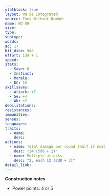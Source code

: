 ```yaml
---
statblock: true
layout: WN 5e Integrated
source: Foes Without Number
name: HD 09
size: 
type: 
subtype: 
words: 
ac: 17
hit_dice: 9d8
effort: 1d4 + 1
speed: 
stats:
  - Save: 8
  - Instinct: 
  - Morale:
  - DC: 15
skillsaves:
  - Attack: +7
  - 5e: +4
  - WN: +2
debilitations: 
resistances:
immunities:
senses:
languages: 
traits:
  - name: 
    desc: 
actions:
  - name: Total damage per round (half if AoE)
    desc: "24 (5d8 + 2)"
  - name: Multiple attacks
    desc: "2, each 12 (2d8 + 3)"
detail_link: 
---
```


**Construction notes**
- Power points: 4 or 5
